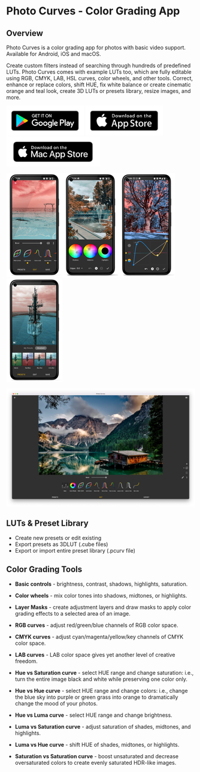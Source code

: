 # Photo Curves - Color Grading App

## Overview

Photo Curves is a color grading app for photos with basic video support. Available for Android, iOS and macOS. 

Create custom filters instead of searching through hundreds of predefined LUTs. Photo Curves comes with example LUTs too, which are fully editable using RGB, CMYK, LAB, HSL curves, color wheels, and other tools. Correct, enhance or replace colors, shift HUE, fix white balance or create cinematic orange and teal look, create 3D LUTs or presets library, resize images, and more.

[<img src="./google-play-badge.png" alt="Get it on Google Play" height="80"/>](https://play.google.com/store/apps/details?id=com.foreachi.photocurves) [<img src="./apple-store-badge.png" alt="Get it on the App Store" height="80"/>](https://apps.apple.com/app/id1606599231#?platform=iphone) [<img src="./mac-store-badge.png" alt="Get it on the Mac Store" height="80"/>](https://apps.apple.com/ua/app/id1638484562)


<img src="./Screenshot_1_small.jpg" alt="Screenshot" width="150"/><img src="./Screenshot_6_small.jpg" alt="Screenshot" width="150"/><img src="./Screenshot_4_small.jpg" alt="Screenshot" width="150"/><img src="./Screenshot_2_small.jpg" alt="Screenshot" width="150"/>

<img src="./PhotoCurvesMac-2.png" alt="Screenshot" width="600"/>

## LUTs & Preset Library

- Create new presets or edit existing
- Export presets as 3DLUT (.cube files)
- Export or import entire preset library (.pcurv file)

## Color Grading Tools

- **Basic controls** - brightness, contrast, shadows, highlights, saturation.

- **Color wheels** - mix color tones into shadows, midtones, or highlights.

- **Layer Masks** - create adjustment layers and draw masks to apply color grading effects to a selected area of an image.

- **RGB curves** - adjust red/green/blue channels of RGB color space.

- **CMYK curves** - adjust cyan/magenta/yellow/key channels of CMYK color space.

- **LAB curves** - LAB color space gives yet another level of creative freedom.

- **Hue vs Saturation curve** - select HUE range and change saturation: i.e., turn the entire image black and white while preserving one color only.

- **Hue vs Hue curve** - select HUE range and change colors: i.e., change the blue sky into purple or green grass into orange to dramatically change the mood of your photos.

- **Hue vs Luma curve** - select HUE range and change brightness.

- **Luma vs Saturation curve** - adjust saturation of shades, midtones, and highlights.

- **Luma vs Hue curve** - shift HUE of shades, midtones, or highlights.

- **Saturation vs Saturation curve** - boost unsaturated and decrease oversaturated colors to create evenly saturated HDR-like images.
